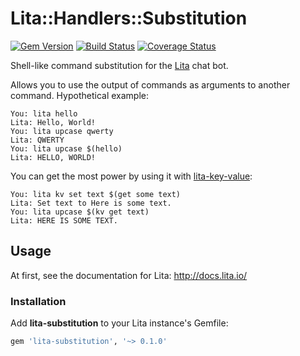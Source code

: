 Lita::Handlers::Substitution
============================

[![Gem Version](https://badge.fury.io/rb/lita-substitution.svg)](http://badge.fury.io/rb/lita-substitution)
[![Build Status](https://travis-ci.org/braiden-vasco/lita-substitution.svg)](https://travis-ci.org/braiden-vasco/lita-substitution)
[![Coverage Status](https://coveralls.io/repos/braiden-vasco/lita-substitution/badge.svg)](https://coveralls.io/r/braiden-vasco/lita-substitution)

Shell-like command substitution for the [Lita](http://lita.io) chat bot.

Allows you to use the output of commands as arguments to another command.
Hypothetical example:

```
You: lita hello
Lita: Hello, World!
You: lita upcase qwerty
Lita: QWERTY
You: lita upcase $(hello)
Lita: HELLO, WORLD!
```

You can get the most power by using it with
[lita-key-value](https://github.com/jimmycuadra/lita-key-value):

```
You: lita kv set text $(get some text)
Lita: Set text to Here is some text.
You: lita upcase $(kv get text)
Lita: HERE IS SOME TEXT.
```

Usage
-----

At first, see the documentation for Lita: http://docs.lita.io/

### Installation

Add **lita-substitution** to your Lita instance's Gemfile:

```ruby
gem 'lita-substitution', '~> 0.1.0'
```
